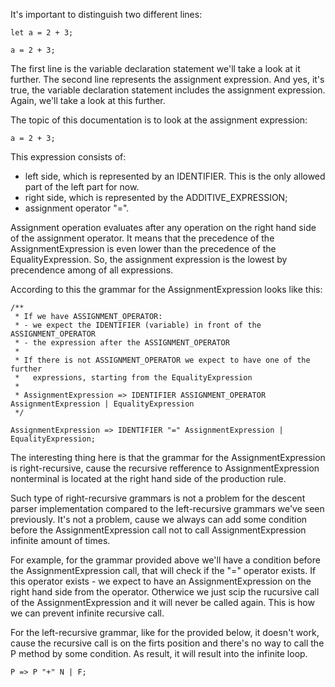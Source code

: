 It's important to distinguish two different lines:

```
let a = 2 + 3;

a = 2 + 3;
```

The first line is the variable declaration statement we'll take a look at it further. The second line represents the assignment expression. And yes, it's true, the variable declaration statement includes the assignment expression. Again, we'll take a look at this further.

The topic of this documentation is to look at the assignment expression:

```
a = 2 + 3;
```

This expression consists of:

- left side, which is represented by an IDENTIFIER. This is the only allowed part of the left part for now.
- right side, which is represented by the ADDITIVE_EXPRESSION;
- assignment operator "=".

Assignment operation evaluates after any operation on the right hand side of the assignment operator. It means that the precedence of the AssignmentExpression is even lower than the precedence of the EqualityExpression. So, the assignment expression is the lowest by precendence among of all expressions.

According to this the grammar for the AssignmentExpression looks like this:

```
/** 
 * If we have ASSIGNMENT_OPERATOR:
 * - we expect the IDENTIFIER (variable) in front of the ASSIGNMENT_OPERATOR
 * - the expression after the ASSIGNMENT_OPERATOR 
 *
 * If there is not ASSIGNMENT_OPERATOR we expect to have one of the further 
 *   expressions, starting from the EqualityExpression
 *
 * AssignmentExpression => IDENTIFIER ASSIGNMENT_OPERATOR AssignmentExpression | EqualityExpression
 */
 
AssignmentExpression => IDENTIFIER "=" AssignmentExpression | EqualityExpression;
```

The interesting thing here is that the grammar for the AssignmentExpression is right-recursive, cause the recursive refference to AssignmentExpression nonterminal is located at the right hand side of the production rule.

Such type of right-recursive grammars is not a problem for the descent parser implementation compared to the left-recursive grammars we've seen previously. It's not a problem, cause we always can add some condition before the AssignmentExpression call not to call AssignmentExpression infinite amount of times.

For example, for the grammar provided above we'll have a condition before the AssignmentExpression call, that will check if the "=" operator exists. If this operator exists - we expect to have an AssignmentExpression on the right hand side from the operator. Otherwice we just scip the rucursive call of the AssignmentExpression and it will never be called again. This is how we can prevent infinite recursive call.

For the left-recursive grammar, like for the provided below, it doesn't work, cause the recursive call is on the firts position and there's no way to call the P method by some condition. As result, it will result into the infinite loop.

```
P => P "+" N | F;
```

